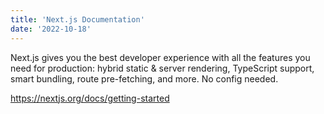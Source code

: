 ```yaml
---
title: 'Next.js Documentation'
date: '2022-10-18'
---
```


Next.js gives you the best developer experience with all the features you need for production: hybrid static & server rendering, TypeScript support, smart bundling, route pre-fetching, and more. No config needed.

https://nextjs.org/docs/getting-started
